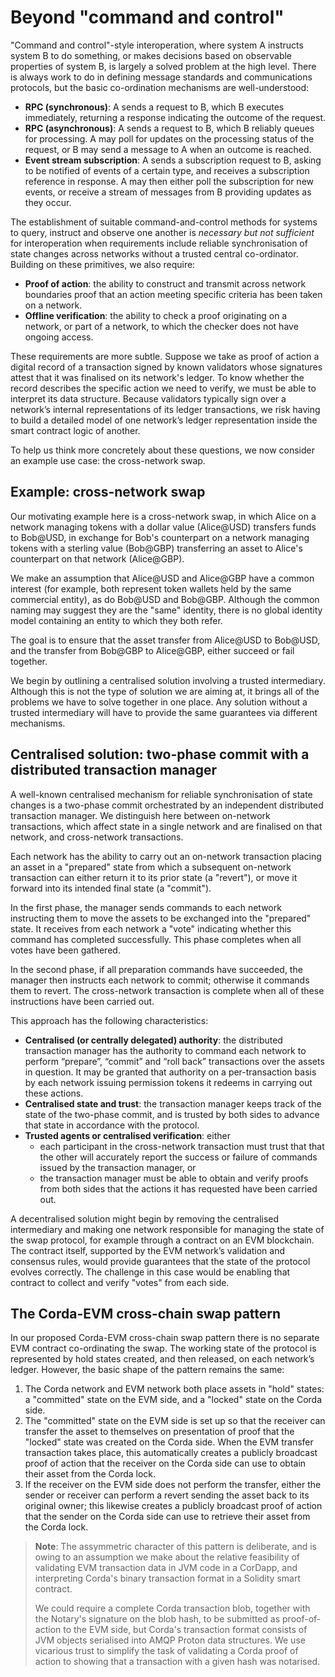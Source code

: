 # Beyond "command and control"
"Command and control"-style interoperation, where system A instructs system B to do something, or makes decisions based on observable properties of system B, is largely a solved problem at the high level. There is always work to do in defining message standards and communications protocols, but the basic co-ordination mechanisms are well-understood:

* **RPC (synchronous)**: A sends a request to B, which B executes immediately, returning a response indicating the outcome of the request.
* **RPC (asynchronous)**: A sends a request to B, which B reliably queues for processing. A may poll for updates on the processing status of the request, or B may send a message to A when an outcome is reached.
* **Event stream subscription**: A sends a subscription request to B, asking to be notified of events of a certain type, and receives a subscription reference in response. A may then either poll the subscription for new events, or receive a stream of messages from B providing updates as they occur.

The establishment of suitable command-and-control methods for systems to query, instruct and observe one another is _necessary but not sufficient_ for interoperation when requirements include reliable synchronisation of state changes across networks without a trusted central co-ordinator. Building on these primitives, we also require:

* **Proof of action**: the ability to construct and transmit across network boundaries proof that an action meeting specific criteria has been taken on a network.
* **Offline verification**: the ability to check a proof originating on a network, or part of a network, to which the checker does not have ongoing access.

These requirements are more subtle. Suppose we take as proof of action a digital record of a transaction signed by known validators whose signatures attest that it was finalised on its network's ledger. To know whether the record describes the specific action we need to verify, we must be able to interpret its data structure. Because validators typically sign over a network’s internal representations of its ledger transactions, we risk having to build a detailed model of one network’s ledger representation inside the smart contract logic of another.

To help us think more concretely about these questions, we now consider an example use case: the cross-network swap.

## Example: cross-network swap

Our motivating example here is a cross-network swap, in which Alice on a network managing tokens with a dollar value (Alice@USD) transfers funds to Bob@USD, in exchange for Bob's counterpart on a network managing tokens with a sterling value (Bob@GBP) transferring an asset to Alice's counterpart on that network (Alice@GBP).

We make an assumption that Alice@USD and Alice@GBP have a common interest (for example, both represent token wallets held by the same commercial entity), as do Bob@USD and Bob@GBP. Although the common naming may suggest they are the "same" identity, there is no global identity model containing an entity to which they both refer.

The goal is to ensure that the asset transfer from Alice@USD to Bob@USD, and the transfer from Bob@GBP to Alice@GBP, either succeed or fail together.

We begin by outlining a centralised solution involving a trusted intermediary. Although this is not the type of solution we are aiming at, it brings all of the problems we have to solve together in one place. Any solution without a trusted intermediary will have to provide the same guarantees via different mechanisms.

## Centralised solution: two-phase commit with a distributed transaction manager

A well-known centralised mechanism for reliable synchronisation of state changes is a two-phase commit orchestrated by an independent distributed transaction manager. We distinguish here between on-network transactions, which affect state in a single network and are finalised on that network, and cross-network transactions.

Each network has the ability to carry out an on-network transaction placing an asset in a "prepared" state from which a subsequent on-network transaction can either return it to its prior state (a "revert"), or move it forward into its intended final state (a "commit").

In the first phase, the manager sends commands to each network instructing them to move the assets to be exchanged into the "prepared" state. It receives from each network a "vote" indicating whether this command has completed successfully. This phase completes when all votes have been gathered.

In the second phase, if all preparation commands have succeeded, the manager then instructs each network to commit; otherwise it commands them to revert. The cross-network transaction is complete when all of these instructions have been carried out.

This approach has the following characteristics:

* **Centralised (or centrally delegated) authority**: the distributed transaction manager has the authority to command each network to perform “prepare”, “commit” and “roll back” transactions over the assets in question. It may be granted that authority on a per-transaction basis by each network issuing permission tokens it redeems in carrying out these actions.
* **Centralised state and trust**: the transaction manager keeps track of the state of the two-phase commit, and is trusted by both sides to advance that state in accordance with the protocol.
* **Trusted agents or centralised verification**: either
  - each participant in the cross-network transaction must trust that that the other will accurately report the success or failure of commands issued by the transaction manager, or
  - the transaction manager must be able to obtain and verify proofs from both sides that the actions it has requested have been carried out.

A decentralised solution might begin by removing the centralised intermediary and making one network responsible for managing the state of the swap protocol, for example through a contract on an EVM blockchain. The contract itself, supported by the EVM network’s validation and consensus rules, would provide guarantees that the state of the protocol evolves correctly. The challenge in this case would be enabling that contract to collect and verify "votes" from each side.

## The Corda-EVM cross-chain swap pattern

In our proposed Corda-EVM cross-chain swap pattern there is no separate EVM contract co-ordinating the swap. The working state of the protocol is represented by hold states created, and then released, on each network’s ledger. However, the basic shape of the pattern remains the same:

1. The Corda network and EVM network both place assets in "hold" states: a "committed" state on the EVM side, and a "locked" state on the Corda side.
2. The "committed" state on the EVM side is set up so that the receiver can transfer the asset to themselves on presentation of proof that the "locked" state was created on the Corda side. When the EVM transfer transaction takes place, this automatically creates a publicly broadcast proof of action that the receiver on the Corda side can use to obtain their asset from the Corda lock.
3. If the receiver on the EVM side does not perform the transfer, either the sender or receiver can perform a revert sending the asset back to its original owner; this likewise creates a publicly broadcast proof of action that the sender on the Corda side can use to retrieve their asset from the Corda lock.

> **Note**: The assymmetric character of this pattern is deliberate, and is owing to an assumption we make about the relative feasibility of validating EVM transaction data in JVM code in a CorDapp, and interpreting Corda's binary transaction format in a Solidity smart contract.
>
> We could require a complete Corda transaction blob, together with the Notary's signature on the blob hash, to be submitted as proof-of-action to the EVM side, but Corda's transaction format consists of JVM objects serialised into AMQP Proton data structures. We use vicarious trust to simplify the task of validating a Corda proof of action to showing that a transaction with a given hash was notarised.
